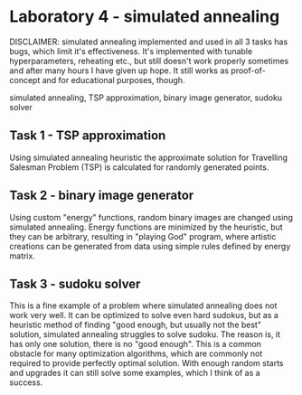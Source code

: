 # Laboratory 4 - simulated annealing

DISCLAIMER: simulated annealing implemented and used in all 3 tasks has bugs, which limit it's effectiveness. It's implemented 
with tunable hyperparameters, reheating etc., but still doesn't work properly sometimes and after many hours I have given up hope. 
It still works as proof-of-concept and for educational purposes, though.

simulated annealing, TSP approximation, binary image generator, sudoku solver  

## Task 1 - TSP approximation
Using simulated annealing heuristic the approximate solution for Travelling Salesman Problem (TSP) is calculated for randomly 
generated points.

## Task 2 - binary image generator
Using custom "energy" functions, random binary images are changed using simulated annealing. Energy functions are minimized by 
the heuristic, but they can be arbitrary, resulting in "playing God" program, where artistic creations can be generated from data 
using simple rules defined by energy matrix.

## Task 3 - sudoku solver
This is a fine example of a problem where simulated annealing does not work very well. It can be optimized to solve even hard 
sudokus, but as a heuristic method of finding "good enough, but usually not the best" solution, simulated annealing struggles to 
solve sudoku. The reason is, it has only one solution, there is no "good enough". This is a common obstacle for many optimization 
algorithms, which are commonly not required to provide perfectly optimal solution. With enough random starts and upgrades it can still 
solve some examples, which I think of as a success.